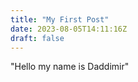 ```yaml
---
title: "My First Post"
date: 2023-08-05T14:11:16Z
draft: false
---
```


"Hello my name is Daddimir"

